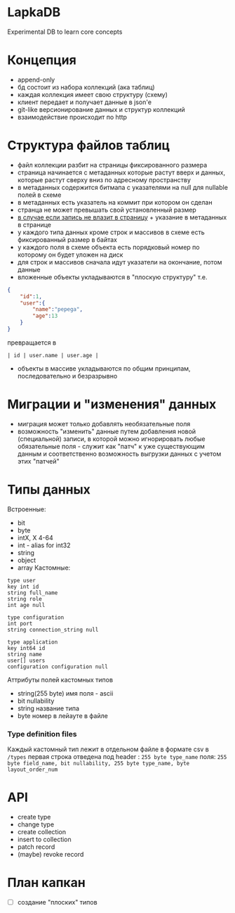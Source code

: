 # LapkaDB
Experimental DB to learn core concepts

# Концепция 
- append-only
- бд состоит из набора коллекций (ака таблиц)
- каждая коллекция имеет свою структуру (схему)
- клиент передает и получает данные в json'e
- git-like версионирование данных и структур коллекций
- взаимодействие происходит по http

# Структура файлов таблиц 
- файл коллекции разбит на страницы фиксированного размера
- страница начинается с метаданных которые растут вверх и данных, которые растут сверху вниз по адресному пространству
- в метаданных содержится битмапа с указателями на null для nullable полей в схеме
- в метаданных есть указатель на коммит при котором он сделан
- странца не может превышать свой установленный размер
- [в случае если запись не влазит в страницу](https://wiki.postgresql.org/wiki/TOAST) + указание в метаданных в странице
- у каждого типа данных кроме строк и массивов в схеме есть фиксированный размер в байтах
- у каждого поля в схеме объекта есть порядковый номер по которому он будет уложен на диск
- для строк и массивов сначала идут указатели на окончание, потом данные
- вложенные объекты укладываются в "плоскую структуру" т.е. 
```json
{
    "id":1,
    "user":{
        "name":"pepega",
        "age":13
    }
}
```
превращается в 
```
| id | user.name | user.age |
```
- объекты в массиве укладываются по общим принципам, последовательно и безразрывно

# Миграции и "изменения" данных
- миграция может только добавлять необязательные поля
- возможность "изменить" данные путем добавления новой (специальной) записи, в которой можно игнорировать любые обязательные поля - служит как "патч" к уже существующим данным и соответственно возможность выгрузки данных с учетом этих "патчей"

# Типы данных
Встроенные:
- bit
- byte
- intX, X 4-64
- int - alias for int32
- string 
- object
- array
Кастомные: 
```
type user
key int id
string full_name
string role 
int age null
```
```
type configuration
int port
string connection_string null
```
```
type application 
key int64 id
string name
user[] users
configuration configuration null
```
Аттрибуты полей кастомных типов
- string(255 byte) имя поля - ascii
- bit nullability
- string название типа
- byte номер в лейауте в файле 

### Type definition files
Каждый кастомный тип лежит в отдельном файле в формате csv в `/types`
первая строка отведена под header : `255 byte type_name`
поля: `255 byte field_name, bit nullability, 255 byte type_name, byte layout_order_num`

# API
- create type
- change type
- create collection
- insert to collection
- patch record
- (maybe) revoke record

# План капкан
- [ ] создание "плоских" типов